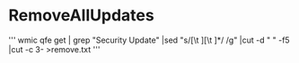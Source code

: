 # RemoveAllUpdates

'''
wmic qfe get | grep "Security Update" |sed "s/[\t ][\t ]*/ /g" |cut -d " " -f5 |cut -c 3- >remove.txt
'''
